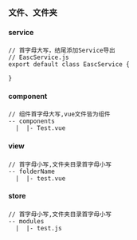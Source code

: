 ### 文件、文件夹
#### service
```
// 首字母大写，结尾添加Service导出
// EascService.js
export default class EascService {

}
```

#### component
```
// 组件首字母大写,vue文件皆为组件
-- components
  |  |- Test.vue
```

#### view
```
// 首字母小写,文件夹目录首字母小写
-- folderName
  |  |- test.vue
```

#### store
```
// 首字母小写,文件夹目录首字母小写
-- modules
  |  |- test.js
```